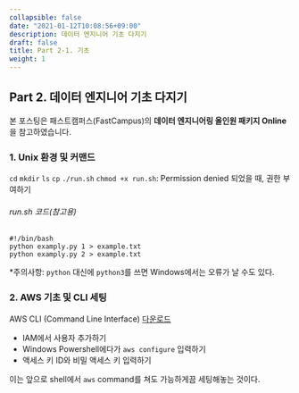 ```yaml
---
collapsible: false
date: "2021-01-12T10:08:56+09:00"
description: 데이터 엔지니어 기초 다지기
draft: false
title: Part 2-1. 기초
weight: 1
---
```


## Part 2. 데이터 엔지니어 기초 다지기
본 포스팅은 패스트캠퍼스(FastCampus)의 **데이터 엔지니어링 올인원 패키지 Online**을 참고하였습니다.


### 1. Unix 환경 및 커맨드
`cd`
`mkdir`
`ls`
`cp`
`./run.sh`
`chmod +x run.sh`: Permission denied 되었을 때, 권한 부여하기

###### run.sh 코드(참고용)
```
#!/bin/bash
python examply.py 1 > example.txt
python examply.py 2 > example.txt
```
*주의사항: `python` 대신에 `python3`를 쓰면 Windows에서는 오류가 날 수도 있다.

### 2. AWS 기초 및 CLI 세팅
AWS CLI (Command Line Interface) [다운로드](https://docs.aws.amazon.com/ko_kr/cli/latest/userguide/install-cliv2-windows.html)

* IAM에서 사용자 추가하기
* Windows Powershell에다가 `aws configure` 입력하기
* 액세스 키 ID와 비밀 액세스 키 입력하기

이는 앞으로 shell에서 `aws` command를 쳐도 가능하게끔 세팅해놓는 것이다.

<br>
<br>